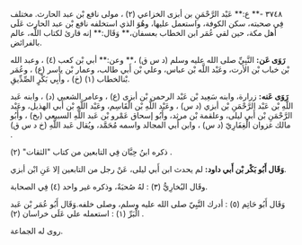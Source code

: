٣٧٤٨ -** ع:** عَبْد الرَّحْمَنِ بن أبزى الخزاعي (٢) ، مولى نافع بْن عبد الحارث. مختلف فِي صحبته، سكن الكوفة، واستعمل عليها، وهُوَ الذي استخلفه نافع بْن عبد الحارث عَلَى أهل مكة، حين لقي عُمَر ابن الخطاب بعسفان،** وَقَال:** إنه قارئ لكتاب اللَّه، عالم بالفرائض.

**رَوَى عَن:** النَّبِيِّ صلى الله عليه وسلم (د س ق) ،** وعن:** أبي بْن كعب (٤) ، وعبد الله بْن خباب بْن الأرت، وعَبْد اللَّه بْن عباس، وعلي بْن أَبي طالب، وعمار بْن ياسر (ع) ، وعُمَر بْنالخطاب (١) (خ) ، وأَبِي بَكْرٍ الصِّدِّيقِ.

**رَوَى عَنه:** زرارة، وابنه سَعِيد بْن عَبْد الرحمن بْن أبزى (ع) ، وعامر الشعبي (د) ، وابنه عَبد اللَّهِ بْن عَبْد الرَّحْمَنِ بْن أبزي (د س) ، وعَبْد اللَّهِ بْن الْقَاسِم، وعَبْد اللَّهِ بْن أَبي الهذيل، وعَبْد الرَّحْمَنِ بْن أَبي ليلى، وعلقمة بْن مرثد، وأَبُو إسحاق عَمْرو بْن عَبد اللَّهِ السبيعي (بخ) ، وأَبُو مالك غزوان الْغِفَارِيّ (د س) ، وابن أَبي المجالد واسمه مُحَمَّد، ويُقال عَبد اللَّهِ (خ د س ق) .

ذكره ابنُ حِبَّان فِي التابعين من كتاب "الثقات" (٢) .

**وَقَال أَبُو بَكْر بْن أَبي داود:** لم يحدث ابن أَبي ليلى، عَنْ رجل من التابعين إلا عَنِ ابْن أبزي.

وقَال البُخارِيُّ (٣) : لهُ صُحبَةٌ، وذكره غير واحد (٤) فِي الصحابة.

وَقَال أَبُو حَاتِم (٥) : أدرك النَّبِيّ صلى الله عليه وسلم، وصلى خلفه.وَقَال أَبُو عُمَر بْن عَبد الْبَرِّ (١) : استعمله علي عَلَى خراسان (٢) .

روى له الجماعة.